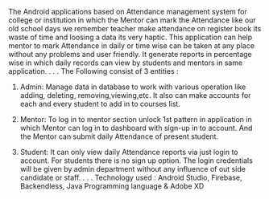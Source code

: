 The Android applications based on Attendance management system for college or institution in which the Mentor can mark the Attendance like 
our old school days we remember teacher make attendance on register book its waste of time and loosing a data its very haptic. 
This application can help mentor to mark Attendance in daily or time wise can be taken at any place without any problems and user friendly. 
It generate reports in percentage wise in which daily records can view by students and mentors in same application.
.
.
.
The Following consist of 3 entities :
1. Admin: Manage data in database to work with various operation like adding, deleting, removing,viewing,etc. 
   It also can make accounts for each and every student to add in to courses list.

2. Mentor: To log in to mentor section unlock 1st pattern in application in which Mentor can log in to dashboard with sign-up in to account. 
   And the Mentor can submit daily Attendance of present student.

3. Student: It can only view daily Attendance reports via just login to account. For students there is no sign up option. 
   The login credentials will be given by admin department without any influence of out side candidate or staff.
.
.
.
Technology used : Android Studio, Firebase, Backendless, Java Programming language & Adobe XD
